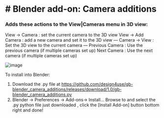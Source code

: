 # # Blender add-on: Camera additions
### Adds these actions to the View|Cameras menu in 3D view:

View → Camera : set the current camera to the 3D view
View → Add Camera : add a new camera and set it to the 3D view
—
Camera → View : Set the 3D view to the current camera
—
Previous Camera : Use the previous camera (if multiple cameras set up)
Next Camera : Use the next camera (if multiple cameras set up)

![image](https://user-images.githubusercontent.com/66297/145933957-67f6da64-7157-48f5-bf91-91af8ad10a9b.png)

To install into Blender:
1. Download the .py file at https://github.com/design4use/gb-blender_camera_additions/releases/download/1.0/gb-blender_camera_additions.py
2. Blender → Preferences → Add-ons→ Install…
Browse to and select the .py python file just downloaded , 
click the [Install Add-on] button bottom right and done!
